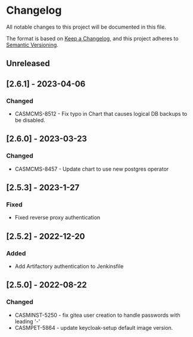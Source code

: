 # Changelog

All notable changes to this project will be documented in this file.

The format is based on [Keep a Changelog](https://keepachangelog.com/en/1.0.0/),
and this project adheres to [Semantic Versioning](https://semver.org/spec/v2.0.0.html).

## Unreleased

## [2.6.1] - 2023-04-06

### Changed

- CASMCMS-8512 - Fix typo in Chart that causes logical DB backups to be disabled.

## [2.6.0] - 2023-03-23

### Changed

- CASMCMS-8457 - Update chart to use new postgres operator

## [2.5.3] - 2023-1-27

### Fixed

- Fixed reverse proxy authentication

## [2.5.2] - 2022-12-20

### Added

- Add Artifactory authentication to Jenkinsfile

## [2.5.0] - 2022-08-22

### Changed

- CASMINST-5250 - fix gitea user creation to handle passwords with leading '-'
- CASMPET-5864 - update keycloak-setup default image version.
